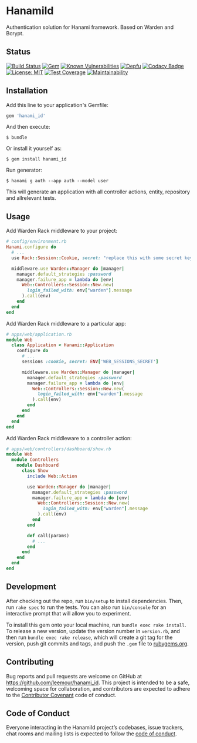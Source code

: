 # HanamiId

Authentication solution for Hanami framework. Based on Warden and Bcrypt.

## Status

[![Build Status](https://travis-ci.org/leemour/hanami_id.svg?branch=master)](https://travis-ci.org/leemour/hanami_id)
[![Gem](https://img.shields.io/gem/v/hanami_id.svg?style=flat)](http://rubygems.org/gems/hanami_id "View this project in Rubygems")
[![Known Vulnerabilities](https://snyk.io/test/github/leemour/hanami_id/badge.svg?targetFile=Gemfile.lock)](https://snyk.io/test/github/leemour/hanami_id?targetFile=Gemfile.lock)
[![Depfu](https://badges.depfu.com/badges/49e1b40e2b5a6d6d7fd89e97531bb65a/count.svg)](https://depfu.com/github/leemour/hanami_id?project_id=7886)
[![Codacy Badge](https://api.codacy.com/project/badge/Grade/c05fdf7a87204e53b79cb4a77b44f41a)](https://www.codacy.com/app/leemour/hanami_id?utm_source=github.com&amp;utm_medium=referral&amp;utm_content=leemour/hanami_id&amp;utm_campaign=Badge_Grade)
[![License: MIT](https://img.shields.io/badge/License-MIT-yellow.svg)](https://opensource.org/licenses/MIT)
[![Test Coverage](https://api.codeclimate.com/v1/badges/c4c03486c0bf75b6fb44/test_coverage)](https://codeclimate.com/github/leemour/hanami_id/test_coverage)
[![Maintainability](https://api.codeclimate.com/v1/badges/c4c03486c0bf75b6fb44/maintainability)](https://codeclimate.com/github/leemour/hanami_id/maintainability)

## Installation

Add this line to your application's Gemfile:

```ruby
gem 'hanami_id'
```

And then execute:

    $ bundle

Or install it yourself as:

    $ gem install hanami_id

Run generator:

    $ hanami g auth --app auth --model user

This will generate an application with all controller actions, entity, 
repository and allrelevant tests.

## Usage

Add Warden Rack middleware to your project:
```ruby
# config/environment.rb
Hanami.configure do
  # ...
  use Rack::Session::Cookie, secret: "replace this with some secret key"

  middleware.use Warden::Manager do |manager|
    manager.default_strategies :password
    manager.failure_app = lambda do |env|
      Web::Controllers::Session::New.new(
        login_failed_with: env["warden"].message
      ).call(env)
    end
  end
end
```

Add Warden Rack middleware to a particular app:
```ruby
# apps/web/application.rb
module Web
  class Application < Hanami::Application
    configure do
      # ...
      sessions :cookie, secret: ENV['WEB_SESSIONS_SECRET']

      middleware.use Warden::Manager do |manager|
        manager.default_strategies :password
        manager.failure_app = lambda do |env|
          Web::Controllers::Session::New.new(
            login_failed_with: env["warden"].message
          ).call(env)
        end
      end
    end
  end
end
```

Add Warden Rack middleware to a controller action:
```ruby
# apps/web/controllers/dashboard/show.rb
module Web
  module Controllers
    module Dashboard
      class Show
        include Web::Action

        use Warden::Manager do |manager|
          manager.default_strategies :password
          manager.failure_app = lambda do |env|
            Web::Controllers::Session::New.new(
              login_failed_with: env["warden"].message
            ).call(env)
          end
        end

        def call(params)
          # ...
        end
      end
    end
  end
end
```

## Development

After checking out the repo, run `bin/setup` to install dependencies. Then, run `rake spec` to run the tests. You can also run `bin/console` for an interactive prompt that will allow you to experiment.

To install this gem onto your local machine, run `bundle exec rake install`. To release a new version, update the version number in `version.rb`, and then run `bundle exec rake release`, which will create a git tag for the version, push git commits and tags, and push the `.gem` file to [rubygems.org](https://rubygems.org).

## Contributing

Bug reports and pull requests are welcome on GitHub at https://github.com/leemour/hanami_id. This project is intended to be a safe, welcoming space for collaboration, and contributors are expected to adhere to the [Contributor Covenant](http://contributor-covenant.org) code of conduct.

## Code of Conduct

Everyone interacting in the HanamiId project’s codebases, issue trackers, chat rooms and mailing lists is expected to follow the [code of conduct](https://github.com/leemour/hanami_id/CODE_OF_CONDUCT.md).
